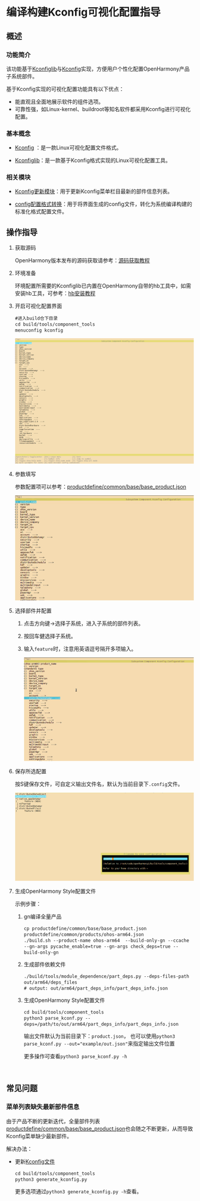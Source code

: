 # 编译构建Kconfig可视化配置指导

## 概述

### 功能简介
该功能基于[Kconfiglib](https://github.com/ulfalizer/Kconfiglib)与[Kconfig]( https://www.kernel.org/doc/html/latest/kbuild/kconfig-language.html#introduction)实现，方便用户个性化配置OpenHarmony产品子系统部件。

基于Kconfig实现的可视化配置功能具有以下优点：

- 能直观且全面地展示软件的组件选项。
- 可靠性强，如Linux-kernel、buildroot等知名软件都采用Kconfig进行可视化配置。

### 基本概念

- [Kconfig]( https://www.kernel.org/doc/html/latest/kbuild/kconfig-language.html#introduction) ：是一款Linux可视化配置文件格式。

- [Kconfiglib](https://github.com/ulfalizer/Kconfiglib)：是一款基于Kconfig格式实现的Linux可视化配置工具。

### 相关模块

- [Kconfig更新模块](https://gitee.com/openharmony/build/blob/master/tools/component_tools/generate_kconfig.py)：用于更新Kconfig菜单栏目最新的部件信息列表。

- [config配置格式转换](https://gitee.com/openharmony/build/blob/master/tools/component_tools/parse_kconf.py)：用于将界面生成的config文件，转化为系统编译构建的标准化格式配置文件。

## 操作指导

1. 获取源码

   OpenHarmony版本发布的源码获取请参考：[源码获取教程](https://gitee.com/openharmony/docs/blob/master/zh-cn/device-dev/get-code/sourcecode-acquire.md)

2. 环境准备

   环境配置所需要的Kconfiglib已内置在OpenHarmony自带的hb工具中，如需安装hb工具，可参考：[hb安装教程](https://gitee.com/openharmony/docs/blob/master/zh-cn/device-dev/quick-start/quickstart-lite-package-environment.md#%E5%AE%89%E8%A3%85hb)

3. 开启可视化配置界面

   ```shell
   #进入build仓下目录
   cd build/tools/component_tools
   menuconfig kconfig
   ```

   ![界面示例](figures/kconfig界面.PNG)

4. 参数填写

   参数配置项可以参考：[productdefine/common/base/base_product.json](https://gitee.com/openharmony/productdefine_common/blob/master/base/base_product.json)

   ![参数填写](figures/kconfig参数输入.gif)

5. 选择部件并配置

   1. 点击方向键->选择子系统，进入子系统的部件列表。

   2. 按回车健选择子系统。

   3. 输入`feature`时，注意用英语逗号隔开多项输入。

      ![部件选择](figures/kconfig部件选择.gif)

6. 保存所选配置

   按S键保存文件，可自定义输出文件名，默认为当前目录下`.config`文件。

   ![保存配置](figures/kconfig保存.PNG)

7. 生成OpenHarmony Style配置文件

   示例步骤：

   1. gn编译全量产品

      ```shell
      cp productdefine/common/base/base_product.json productdefine/common/products/ohos-arm64.json
      ./build.sh --product-name ohos-arm64  --build-only-gn --ccache --gn-args pycache_enable=true --gn-args check_deps=true --build-only-gn
      ```

   2. 生成部件依赖文件

      ```shell
      ./build/tools/module_dependence/part_deps.py --deps-files-path out/arm64/deps_files
      # output: out/arm64/part_deps_info/part_deps_info.json
      ```

   3. 生成OpenHarmony Style配置文件

      ```shell
      cd build/tools/component_tools
      python3 parse_kconf.py --deps=/path/to/out/arm64/part_deps_info/part_deps_info.json
      ```

      输出文件默认为当前目录下：`product.json`， 也可以使用`python3 parse_kconf.py --out="example/out.json"`来指定输出文件位置

      更多操作可查看`python3 parse_kconf.py -h`

​	

## 常见问题

### 菜单列表缺失最新部件信息

由于产品不断的更新迭代，全量部件列表[productdefine/common/base/base_product.json](https://gitee.com/openharmony/productdefine_common/blob/master/base/base_product.json)也会随之不断更新，从而导致Kconfig菜单缺少最新部件。

解决办法：

- 更新[Kconfig文件](https://gitee.com/openharmony/build/blob/master/tools/component_tools/kconfig)

  ```shell
  cd build/tools/component_tools
  python3 generate_kconfig.py
  ```

  更多选项通过`python3 generate_kconfig.py -h`查看。

